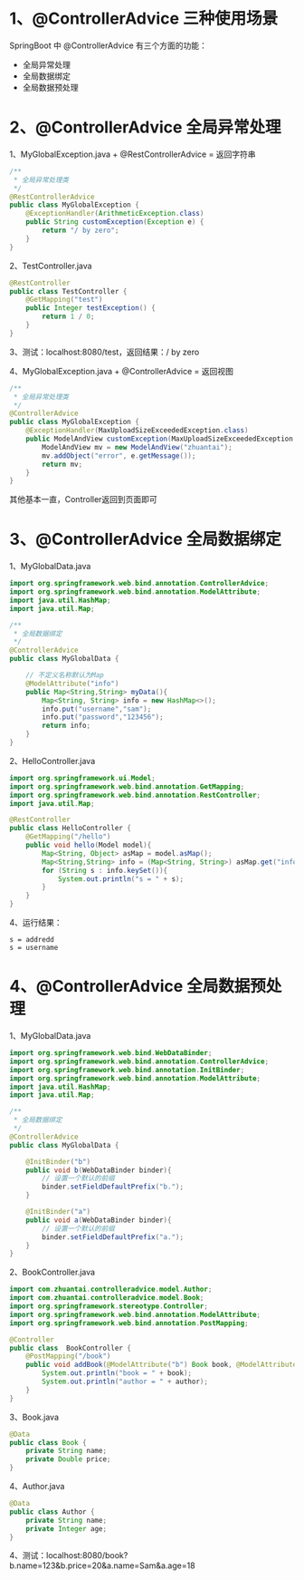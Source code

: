 # 1、@ControllerAdvice 三种使用场景

SpringBoot 中 @ControllerAdvice 有三个方面的功能：

- 全局异常处理
- 全局数据绑定
- 全局数据预处理



# 2、@ControllerAdvice 全局异常处理

1、MyGlobalException.java + @RestControllerAdvice = 返回字符串

```java
/**
 * 全局异常处理类
 */
@RestControllerAdvice
public class MyGlobalException {
    @ExceptionHandler(ArithmeticException.class)
    public String customException(Exception e) {
        return "/ by zero";
    }
}
```

2、TestController.java

```java
@RestController
public class TestController {
    @GetMapping("test")
    public Integer testException() {
        return 1 / 0;
    }
}
```

3、测试：localhost:8080/test，返回结果：/ by zero

4、MyGlobalException.java + @ControllerAdvice  = 返回视图

```java
/**
 * 全局异常处理类
 */
@ControllerAdvice 
public class MyGlobalException {
    @ExceptionHandler(MaxUploadSizeExceededException.class)
    public ModelAndView customException(MaxUploadSizeExceededException e) {
        ModelAndView mv = new ModelAndView("zhuantai");
        mv.addObject("error", e.getMessage());
        return mv;
    }
}
```

其他基本一直，Controller返回到页面即可



# 3、@ControllerAdvice 全局数据绑定

1、MyGlobalData.java

```java
import org.springframework.web.bind.annotation.ControllerAdvice;
import org.springframework.web.bind.annotation.ModelAttribute;
import java.util.HashMap;
import java.util.Map;

/**
 * 全局数据绑定
 */
@ControllerAdvice
public class MyGlobalData {

    // 不定义名称默认为Map
    @ModelAttribute("info")
    public Map<String,String> myData(){
        Map<String, String> info = new HashMap<>();
        info.put("username","sam");
        info.put("password","123456");
        return info;
    }
}
```

2、HelloController.java

```java
import org.springframework.ui.Model;
import org.springframework.web.bind.annotation.GetMapping;
import org.springframework.web.bind.annotation.RestController;
import java.util.Map;

@RestController
public class HelloController {
    @GetMapping("/hello")
    public void hello(Model model){
        Map<String, Object> asMap = model.asMap();
        Map<String,String> info = (Map<String, String>) asMap.get("info");
        for (String s : info.keySet()){
            System.out.println("s = " + s);
        }
    }
}
```

4、运行结果：

```
s = addredd
s = username
```



# 4、@ControllerAdvice 全局数据预处理

1、MyGlobalData.java

```java
import org.springframework.web.bind.WebDataBinder;
import org.springframework.web.bind.annotation.ControllerAdvice;
import org.springframework.web.bind.annotation.InitBinder;
import org.springframework.web.bind.annotation.ModelAttribute;
import java.util.HashMap;
import java.util.Map;

/**
 * 全局数据绑定
 */
@ControllerAdvice
public class MyGlobalData {

    @InitBinder("b")
    public void b(WebDataBinder binder){
        // 设置一个默认的前缀
        binder.setFieldDefaultPrefix("b.");
    }

    @InitBinder("a")
    public void a(WebDataBinder binder){
        // 设置一个默认的前缀
        binder.setFieldDefaultPrefix("a.");
    }
}
```

2、BookController.java

```java
import com.zhuantai.controlleradvice.model.Author;
import com.zhuantai.controlleradvice.model.Book;
import org.springframework.stereotype.Controller;
import org.springframework.web.bind.annotation.ModelAttribute;
import org.springframework.web.bind.annotation.PostMapping;

@Controller
public class  BookController {
    @PostMapping("/book")
    public void addBook(@ModelAttribute("b") Book book, @ModelAttribute("a") Author author){
        System.out.println("book = " + book);
        System.out.println("author = " + author);
    }
}
```

3、Book.java

```java
@Data
public class Book {
    private String name;
    private Double price;
}
```

4、Author.java

```java
@Data
public class Author {
    private String name;
    private Integer age;
}
```

4、测试：localhost:8080/book?b.name=123&b.price=20&a.name=Sam&a.age=18